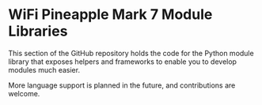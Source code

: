 # WiFi Pineapple Mark 7 Module Libraries

This section of the GitHub repository holds the code for the Python module library that exposes helpers and frameworks to enable you to develop modules much easier.

More language support is planned in the future, and contributions are welcome.

